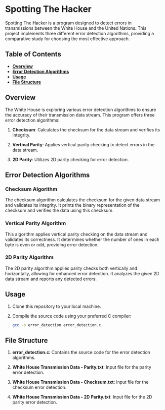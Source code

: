 # Spotting The Hacker

Spotting The Hacker is a program designed to detect errors in transmissions between the White House and the United Nations. This project implements three different error detection algorithms, providing a comparative study for choosing the most effective approach.

## Table of Contents

- [**Overview**](#overview)
- [**Error Detection Algorithms**](#error-detection-algorithms)
- [**Usage**](#usage)
- [**File Structure**](#file-structure)

## Overview

The White House is exploring various error detection algorithms to ensure the accuracy of their transmission data stream. This program offers three error detection algorithms:

1. **Checksum**: Calculates the checksum for the data stream and verifies its integrity.

2. **Vertical Parity**: Applies vertical parity checking to detect errors in the data stream.

3. **2D Parity**: Utilizes 2D parity checking for error detection.

## Error Detection Algorithms

### Checksum Algorithm

The checksum algorithm calculates the checksum for the given data stream and validates its integrity. It prints the binary representation of the checksum and verifies the data using this checksum.

### Vertical Parity Algorithm

This algorithm applies vertical parity checking on the data stream and validates its correctness. It determines whether the number of ones in each byte is even or odd, providing error detection.

### 2D Parity Algorithm

The 2D parity algorithm applies parity checks both vertically and horizontally, allowing for enhanced error detection. It analyzes the given 2D data stream and reports any detected errors.

## Usage

1. Clone this repository to your local machine.

2. Compile the source code using your preferred C compiler:

   ```bash
   gcc -o error_detection error_detection.c

## File Structure

1. **error_detection.c**: Contains the source code for the error detection algorithms.

2. **White House Transmission Data - Parity.txt**: Input file for the parity error detection.

3. **White House Transmission Data - Checksum.txt**: Input file for the checksum error detection.

4. **White House Transmission Data - 2D Parity.txt**: Input file for the 2D parity error detection.



 
